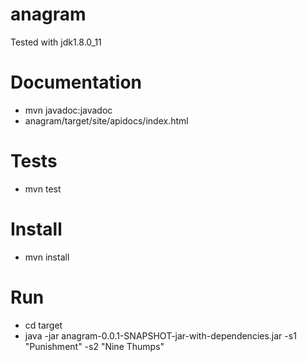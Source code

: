 # anagram

Tested with jdk1.8.0_11

# Documentation
* mvn javadoc:javadoc
* anagram/target/site/apidocs/index.html

# Tests
* mvn test

# Install
* mvn install

# Run
* cd target
* java -jar anagram-0.0.1-SNAPSHOT-jar-with-dependencies.jar -s1 "Punishment" -s2 "Nine Thumps"



